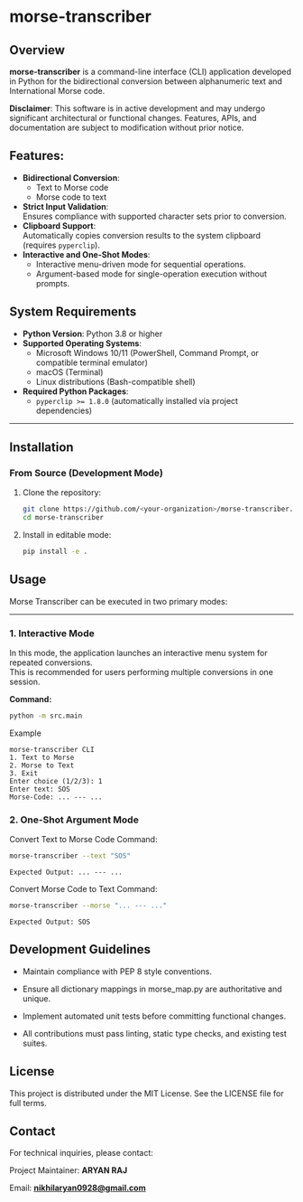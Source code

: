 
# morse-transcriber

## Overview
**morse-transcriber** is a command-line interface (CLI) application developed in Python for the bidirectional conversion between alphanumeric text and International Morse code. 

**Disclaimer**: This software is in active development and may undergo significant architectural or functional changes. Features, APIs, and documentation are subject to modification without prior notice.

## Features:
- **Bidirectional Conversion**:  
  - Text to Morse code  
  - Morse code to text  
- **Strict Input Validation**:  
  Ensures compliance with supported character sets prior to conversion.  
- **Clipboard Support**:  
  Automatically copies conversion results to the system clipboard (requires `pyperclip`).  
- **Interactive and One-Shot Modes**:  
  - Interactive menu-driven mode for sequential operations.  
  - Argument-based mode for single-operation execution without prompts.

## System Requirements
- **Python Version**: Python 3.8 or higher  
- **Supported Operating Systems**:  
  - Microsoft Windows 10/11 (PowerShell, Command Prompt, or compatible terminal emulator)  
  - macOS (Terminal)  
  - Linux distributions (Bash-compatible shell)  
- **Required Python Packages**:  
  - `pyperclip >= 1.8.0` (automatically installed via project dependencies)  
---
## Installation

### From Source (Development Mode)
1. Clone the repository:
   ```bash
   git clone https://github.com/<your-organization>/morse-transcriber.git
   cd morse-transcriber
   ```

2. Install in editable mode:
    ```bash
    pip install -e .
    ```

## Usage

Morse Transcriber can be executed in two primary modes:

---

### 1. Interactive Mode
In this mode, the application launches an interactive menu system for repeated conversions.  
This is recommended for users performing multiple conversions in one session.

**Command:**
```bash
python -m src.main
```
Example
```
morse-transcriber CLI
1. Text to Morse
2. Morse to Text
3. Exit
Enter choice (1/2/3): 1
Enter text: SOS
Morse-Code: ... --- ...
```
### 2. One-Shot Argument Mode
Convert Text to Morse Code
Command:
```bash
morse-transcriber --text "SOS"
```
```
Expected Output: ... --- ...
```
Convert Morse Code to Text
Command:
```bash
morse-transcriber --morse "... --- ..."
```
```
Expected Output: SOS
```
## Development Guidelines
- Maintain compliance with PEP 8 style conventions.

- Ensure all dictionary mappings in morse_map.py are authoritative and unique.

- Implement automated unit tests before committing functional changes.

- All contributions must pass linting, static type checks, and existing test suites.

## License
This project is distributed under the MIT License.
See the LICENSE file for full terms.

## Contact
For technical inquiries, please contact:

Project Maintainer: **ARYAN RAJ** 

Email: **nikhilaryan0928@gmail.com**




